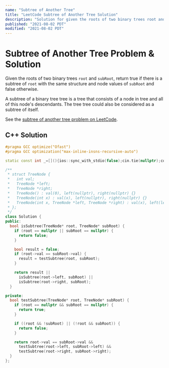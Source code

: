 ```yaml
---
name: "Subtree of Another Tree"
title: "LeetCode Subtree of Another Tree Solution"
description: "Solution for given the roots of two binary trees root and subRoot, return true if there is a subtree of root with the same structure and node values of subRoot and false otherwise. A subtree of a binary tree tree is a tree that consists of a node in tree and all of this node's descendants. The tree tree could also be considered as a subtree of itself."
published: "2021-08-02 PDT"
modified: "2021-08-02 PDT"
---
```


# Subtree of Another Tree Problem & Solution

Given the roots of two binary trees `root` and `subRoot`, return true if there is a subtree of `root` with the same structure and node values of `subRoot` and false otherwise.

A subtree of a binary tree tree is a tree that consists of a node in tree and all of this node's descendants.
The tree tree could also be considered as a subtree of itself.

See the [subtree of another tree problem on LeetCode](https://leetcode.com/problems/subtree-of-another-tree).

## C++ Solution

```cpp
#pragma GCC optimize("Ofast")
#pragma GCC optimization("max-inline-insns-recursive-auto")

static const int _=[](){ios::sync_with_stdio(false);cin.tie(nullptr);cout.tie(nullptr);return 0;}();

/**
 * struct TreeNode {
 *   int val;
 *   TreeNode *left;
 *   TreeNode *right;
 *   TreeNode() : val(0), left(nullptr), right(nullptr) {}
 *   TreeNode(int x) : val(x), left(nullptr), right(nullptr) {}
 *   TreeNode(int x, TreeNode *left, TreeNode *right) : val(x), left(left), right(right) {}
 * };
 */
class Solution {
public:
  bool isSubtree(TreeNode* root, TreeNode* subRoot) {
    if (root == nullptr || subRoot == nullptr) {
      return false;
    }

    bool result = false;
    if (root->val == subRoot->val) {
      result = testSubtree(root, subRoot);
    }

    return result ||
      isSubtree(root->left, subRoot) ||
      isSubtree(root->right, subRoot);
  }

private:
  bool testSubtree(TreeNode* root, TreeNode* subRoot) {
    if (root == nullptr && subRoot == nullptr) {
      return true;
    }

    if ((root && !subRoot) || (!root && subRoot)) {
      return false;
    }

    return root->val == subRoot->val &&
      testSubtree(root->left, subRoot->left) &&
      testSubtree(root->right, subRoot->right);
  }
};
```
